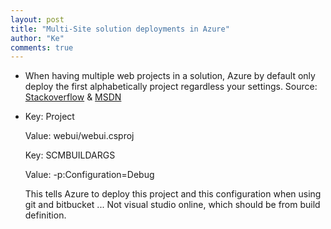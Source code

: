 ```yaml
--- 
layout: post
title: "Multi-Site solution deployments in Azure"
author: "Ke"
comments: true
---
```


* When having multiple web projects in a solution, Azure by default only deploy the first alphabetically project regardless your settings. Source: [Stackoverflow](http://stackoverflow.com/questions/22021102/cant-deploy-correct-website-from-multi-project-solution-using-git-deployment-to) & [MSDN](http://social.msdn.microsoft.com/forums/azure/en-US/95f161f6-9370-43ad-9ac5-714f8978cc5e/continuous-integration-deploying-wrong-project-from-solution?forum=azuregit)

* Key: Project

  Value: webui/webui.csproj

  Key: SCMBUILDARGS

  Value: -p:Configuration=Debug

  This tells Azure to deploy this project and this configuration when using git and bitbucket ... Not visual studio online, which should be from build definition.
